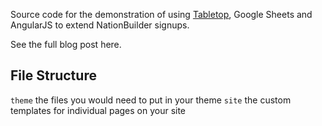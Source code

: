 Source code for the demonstration of using [Tabletop](https://github.com/times/angular-tabletop), Google Sheets and AngularJS to extend NationBuilder signups.

See the full blog post here.

## File Structure
`theme` the files you would need to put in your theme
`site` the custom templates for individual pages on your site
